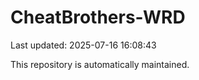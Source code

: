 # CheatBrothers-WRD

Last updated: 2025-07-16 16:08:43

This repository is automatically maintained.
